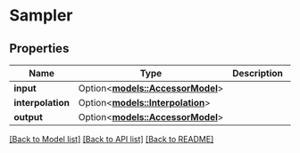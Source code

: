 # Sampler

## Properties

Name | Type | Description | Notes
------------ | ------------- | ------------- | -------------
**input** | Option<[**models::AccessorModel**](AccessorModel.md)> |  | [optional]
**interpolation** | Option<[**models::Interpolation**](Interpolation.md)> |  | [optional]
**output** | Option<[**models::AccessorModel**](AccessorModel.md)> |  | [optional]

[[Back to Model list]](../README.md#documentation-for-models) [[Back to API list]](../README.md#documentation-for-api-endpoints) [[Back to README]](../README.md)


